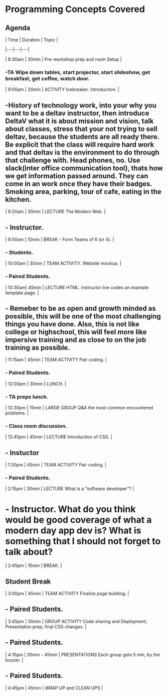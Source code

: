 # Programming Concepts Covered


## Agenda

| Time  | Duration  | Topic  |

|---|---|---|

| 8:30am | 30min | Pre-workshop prep and room Setup |

###    -TA Wipe down tables, start projector, start slideshow, get breakfast, get coffee, watch door.

| 9:00am | 20min | ACTIVITY Icebreaker. Introduction.  |

##    -History of technology work, into your why you want to be a deltav instructor, then introduce DeltaV what it is about mission and vision, talk about classes, stress that your not trying to sell deltav, because the students are all ready there. Be explicit that the class will require hard work and that deltav is the environment to do through that challenge with.  Head phones, no. Use slack(inter office communication tool), thats how we get information passed around. They can come in an work once they have their badges. Smoking area, parking, tour of cafe, eating in the kitchen.

| 9:20am | 30min | LECTURE The Modern Web.  |

##     -  Instructor. 


| 9:50am | 10min | BREAK - Form Teams of 6 (or 4). |

###    -  Students.

| 10:00am | 30min | TEAM ACTIVITY. Website mockup.  |

###    -  Paired Students.

| 10:30am| 45min | LECTURE HTML. Instructor live codes an example template page. |

##     - Remeber to be as open and growth minded as possible, this will be one of the most              challenging things you have done. Also, this is not like college or highschool, this           will feel more like impersive training and as close to on the job training as                  possible.  

| 11:15am | 45min | TEAM ACTIVITY Pair coding.  |

###    - Paired Students.  
 
| 12:00pm | 30min | LUNCH. |

 ###   - TA preps lunch. 

| 12:30pm | 15min | LARGE GROUP Q&A the most common encountered problems.  |

 ###   - Class room discussion.

| 12:45pm | 45min | LECTURE  Introduction of CSS.  |

 ##   - Instuctor  

| 1:30pm  | 45min | TEAM ACTIVITY  Pair coding.  |

###  - Paired Students.

| 2:15pm | 30min | LECTURE What is a “software developer”?  |

#  - Instructor. What do you think would be good coverage of what a modern day app dev is?          What is something that I should not forget to talk about?

| 2:45pm | 15min | BREAK.  |

##   Student Break

| 3:00pm | 45min | TEAM ACTIVITY Finalize page building.   |

## - Paired Students.

| 3:45pm | 30min | GROUP ACTIVITY Code sharing and Deployment; Presentation prep; final CSS changes. |

## - Paired Students.

| 4:15pm | 30min - 45min | PRESENTATIONS Each group gets 5 min, by the buzzer.  |

## - Paired Students.

| 4:45pm | 45min | WRAP UP and CLEAN UPS |